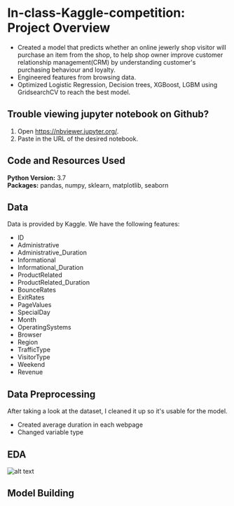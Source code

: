 # In-class-Kaggle-competition: Project Overview
* Created a model that predicts whether an online jewerly shop visitor will purchase an item from the shop, to help shop owner improve customer relationship management(CRM) by understanding customer's purchasing behaviour and loyalty.
* Engineered features from browsing data.
* Optimized Logistic Regression, Decision trees, XGBoost, LGBM using GridsearchCV to reach the best model. 

## Trouble viewing jupyter notebook on Github?
1) Open https://nbviewer.jupyter.org/.
2) Paste in the URL of the desired notebook.

## Code and Resources Used 
**Python Version:** 3.7  
**Packages:** pandas, numpy, sklearn, matplotlib, seaborn

## Data
Data is provided by Kaggle. We have the following features:
* ID
* Administrative
* Administrative_Duration
* Informational
* Informational_Duration
* ProductRelated
* ProductRelated_Duration
* BounceRates
* ExitRates
* PageValues
* SpecialDay
* Month
* OperatingSystems	
* Browser
* Region	
* TrafficType
* VisitorType
* Weekend
* Revenue

## Data Preprocessing
After taking a look at the dataset, I cleaned it up so it's usable for the model. 
* Created average duration in each webpage
* Changed variable type

## EDA
![alt text](https://github.com/phoebecmk/In-class-Kaggle-competition/tree/EDA_improvement/Github%20README/corr.png)

## Model Building
